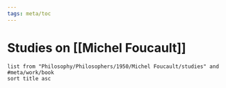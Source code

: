 ```yaml
---
tags: meta/toc
---
```


# Studies on [[Michel Foucault]]

```dataview
list from "Philosophy/Philosophers/1950/Michel Foucault/studies" and #meta/work/book 
sort title asc
```